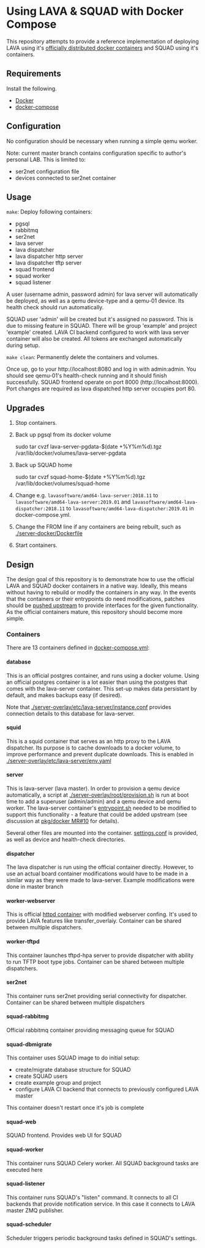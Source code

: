 # Using LAVA & SQUAD with Docker Compose

This repository attempts to provide a reference implementation of deploying
LAVA using it's [officially distributed docker
containers](https://master.lavasoftware.org/static/docs/v2/docker-admin.html#official-lava-software-docker-images)
and SQUAD using it's containers.

## Requirements

Install the following.
- [Docker](https://docs.docker.com/install/)
- [docker-compose](https://docs.docker.com/compose/install/)

## Configuration

No configuration should be necessary when running a simple qemu worker.

Note: current master branch contains configuration specific to author's
personal LAB. This is limited to:
 - ser2net configuration file
 - devices connected to ser2net container

## Usage

`make`: Deploy following containers:
 - pgsql
 - rabbitmq
 - ser2net
 - lava server
 - lava dispatcher
 - lava dispatcher http server
 - lava dispatcher tftp server
 - squad frontend
 - squad worker
 - squad listener

A user (username admin, password admin) for lava server
will automatically be deployed, as well as a qemu device-type and a qemu-01
device. Its health check should run automatically.

SQUAD user 'admin' will be created but it's assigned no password. This is
due to missing feature in SQUAD. There will be group 'example' and project
'example' created. LAVA CI backend configured to work with lava server container
will also be created. All tokens are exchanged automatically during setup.

`make clean`: Permanently delete the containers and volumes.

Once up, go to your http://localhost:8080 and log in with admin:admin. You
should see qemu-01's health-check running and it should finish successfully.
SQUAD frontend operate on port 8000 (http://localhost:8000). Port changes are
required as lava dispatched http server occupies port 80.

## Upgrades

1. Stop containers.
2. Back up pgsql from its docker volume

    sudo tar cvzf lava-server-pgdata-$(date +%Y%m%d).tgz /var/lib/docker/volumes/lava-server-pgdata

3. Back up SQUAD home

    sudo tar cvzf squad-home-$(date +%Y%m%d).tgz /var/lib/docker/volumes/squad-home

4. Change e.g. `lavasoftware/amd64-lava-server:2018.11` to
`lavasoftware/amd64-lava-server:2019.01` and
`lavasoftware/amd64-lava-dispatcher:2018.11` to
`lavasoftware/amd64-lava-dispatcher:2019.01` in docker-compose.yml.
5. Change the FROM line if any containers are being rebuilt, such as
[./server-docker/Dockerfile](./server-docker/Dockerfile)
6. Start containers.

## Design

The design goal of this repository is to demonstrate how to use the official
LAVA and SQUAD docker containers in a native way. Ideally, this means without having to
rebuild or modify the containers in any way. In the events that the containers
or their entrypoints do need modifications, patches should be [pushed
upstream](https://git.lavasoftware.org/lava/pkg/docker) to provide interfaces
for the given functionality. As the official containers mature, this repository
should become more simple.

### Containers

There are 13 containers defined in [docker-compose.yml](docker-compose.yml):

#### database

This is an official postgres container, and runs using a docker volume. Using
an official postgres container is a lot easier than using the postgres that
comes with the lava-server container. This set-up makes data persistant by
default, and makes backups easy (if desired).

Note that
[./server-overlay/etc/lava-server/instance.conf](./server-overlay/etc/lava-server/instance.conf)
provides connection details to this database for lava-server.

#### squid

This is a squid container that serves as an http proxy to the LAVA dispatcher.
Its purpose is to cache downloads to a docker volume, to improve performance
and prevent duplicate downloads. This is enabled in
[./server-overlay/etc/lava-server/env.yaml](./server-overlay/etc/lava-server/env.yaml)

#### server

This is lava-server (lava master). In order to provision a qemu device
automatically, a script at
[./server-overlay/root/provision.sh](./server-overlay/root/provision.sh) is run
at boot time to add a superuser (admin/admin) and a qemu device and qemu
worker. The lava-server container's
[entrypoint.sh](server-docker/entrypoint.sh) needed to be modified to support
this functionality - a feature that could be added upstream (see discussion at
[pkg/docker
MR#10](https://git.lavasoftware.org/lava/pkg/docker/merge_requests/10) for
details).

Several other files are mounted into the container.
[settings.conf](server-overlay/etc/lava-server/settings.conf) is provided, as
well as device and health-check directories.

#### dispatcher

The lava dispatcher is run using the official container directly. However, to
use an actual board container modifications would have to be made in a similar
way as they were made to lava-server. Example modifications were done in master
branch

#### worker-webserver

This is official [httpd container](https://hub.docker.com/_/httpd) with modified
webserver confing. It's used to provide LAVA features like transfer_overlaiy. Container
can be shared between multiple dispatchers.

#### worker-tftpd

This container launches tftpd-hpa server to provide dispatcher with ability to run
TFTP boot type jobs. Container can be shared between multiple dispatchers.

#### ser2net

This container runs ser2net providing serial connectivity for dispatcher. Container
can be shared between multiple dispatchers

#### squad-rabbitmg

Official rabbitmq container providing messaging queue for SQUAD

#### squad-dbmigrate

This container uses SQUAD image to do initial setup:
 - create/migrate database structure for SQUAD
 - create SQUAD users
 - create example group and project
 - configure LAVA CI backend that connects to previously configured LAVA master

This container doesn't restart once it's job is complete

#### squad-web

SQUAD frontend. Provides web UI for SQUAD

#### squad-worker

This container runs SQUAD Celery worker. All SQUAD background tasks are executed here

#### squad-listener

This container runs SQUAD's "listen" command. It connects to all CI backends that
provide notification service. In this case it connects to LAVA master ZMQ publisher.

#### squad-scheduler

Scheduler triggers periodic background tasks defined in SQUAD's settings.
